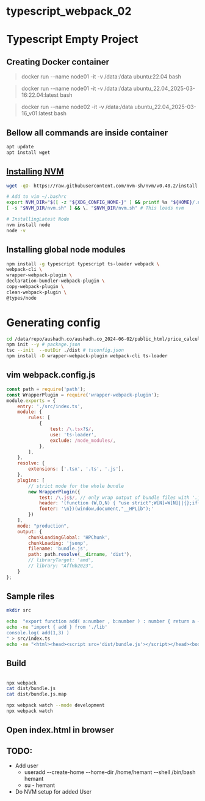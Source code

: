 # typescript_webpack_02
# Typescript Empty Project

## Creating Docker container 
> docker run --name node01 -it -v /data:/data ubuntu:22.04 bash

> docker run --name node01 -it -v /data:/data ubuntu_22.04_2025-03-16:22.04:latest bash

> docker run --name node02 -it -v /data:/data ubuntu_22.04_2025-03-16_v01:latest bash

## Bellow all commands are inside container
```bash
apt update
apt install wget
```

## [Installing NVM](https://github.com/nvm-sh/nvm?tab=readme-ov-file#installing-and-updating)
```bash
wget -qO- https://raw.githubusercontent.com/nvm-sh/nvm/v0.40.2/install.sh | bash

# Add to vim ~/.bashrc
export NVM_DIR="$([ -z "${XDG_CONFIG_HOME-}" ] && printf %s "${HOME}/.nvm" || printf %s "${XDG_CONFIG_HOME}/nvm")"
[ -s "$NVM_DIR/nvm.sh" ] && \. "$NVM_DIR/nvm.sh" # This loads nvm

# InstallingLatest Node
nvm install node 
node -v 
```

## Installing global node modules
```bash
npm install -g typescript typescript ts-loader webpack \
webpack-cli \
wrapper-webpack-plugin \
declaration-bundler-webpack-plugin \
copy-webpack-plugin \
clean-webpack-plugin \
@types/node  
```

# Generating config
```bash
cd /data/repo/aushadh.co/aushadh.co_2024-06-02/public_html/price_calculator/
npm init --y # package.json
tsc --init  --outDir ./dist # tsconfig.json 
npm install -D wrapper-webpack-plugin webpack-cli ts-loader 
```
 
## vim webpack.config.js
```js
const path = require('path');
const WrapperPlugin = require('wrapper-webpack-plugin');
module.exports = {
    entry: './src/index.ts',
    module: {
        rules: [
            {
                test: /\.tsx?$/,
                use: 'ts-loader',
                exclude: /node_modules/,
            },
        ],
    },
    resolve: {
        extensions: ['.tsx', '.ts', '.js'],
    },
    plugins: [
        // strict mode for the whole bundle
        new WrapperPlugin({
            test: /\.js$/, // only wrap output of bundle files with '.js' extension
            header: '(function (W,D,N) { "use strict";W[N]=W[N]||{};if(W[N].hb23){return;}W[N].hb23="20221228";\n',
            footer: '\n})(window,document,"__HPLib");'
        })
    ],
    mode: "production",
    output: {
        chunkLoadingGlobal: 'HPChunk',
        chunkLoading: 'jsonp',
        filename: 'bundle.js',
        path: path.resolve(__dirname, 'dist'),
        // libraryTarget: 'amd',
        // library: "AffHb2023",
    }
};
```

## Sample riles
```bash
mkdir src

echo  "export function add( a:number , b:number ) : number { return a + b ; } " > src/lib.ts
echo -ne "import { add } from './lib'
console.log( add(1,3) )
" > src/index.ts
echo -ne "<html><head><script src='dist/bundle.js'></script></head><body></html>" > index.html

```

## Build 
```bash

npx webpack
cat dist/bundle.js
cat dist/bundle.js.map

npx webpack watch --mode development  
npx webpack watch
```

## Open index.html in browser

## TODO: 
- Add user  
    - useradd --create-home --home-dir /home/hemant --shell /bin/bash hemant
    - su - hemant 
- Do NVM setup for added User 

